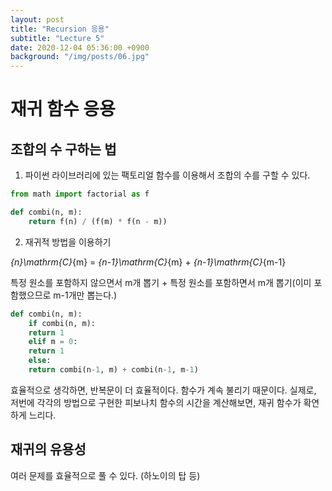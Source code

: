 ```yaml
---
layout: post
title: "Recursion 응용"
subtitle: "Lecture 5"
date: 2020-12-04 05:36:00 +0900
background: "/img/posts/06.jpg"
---
```


# 재귀 함수 응용

## 조합의 수 구하는 법

1. 파이썬 라이브러리에 있는 팩토리얼 함수를 이용해서 조합의 수를 구할 수 있다.

```python
from math import factorial as f

def combi(n, m):
    return f(n) / (f(m) * f(n - m))
```

2. 재귀적 방법을 이용하기

_{n}\mathrm{C}_{m} = _{n-1}\mathrm{C}_{m} + _{n-1}\mathrm{C}_{m-1}

특정 원소를 포함하지 않으면서 m개 뽑기 + 특정 원소를 포함하면서 m개 뽑기(이미 포함했으므로 m-1개만 뽑는다.)

```python
def combi(n, m):
    if combi(n, m):
    return 1
    elif m = 0:
    return 1
    else:
    return combi(n-1, m) + combi(n-1, m-1)
```

효율적으로 생각하면, 반복문이 더 효율적이다. 함수가 계속 불리기 때문이다.
실제로, 저번에 각각의 방법으로 구현한 피보나치 함수의 시간을 계산해보면, 재귀 함수가 확연하게 느리다.

## 재귀의 유용성

여러 문제를 효율적으로 풀 수 있다. (하노이의 탑 등)
